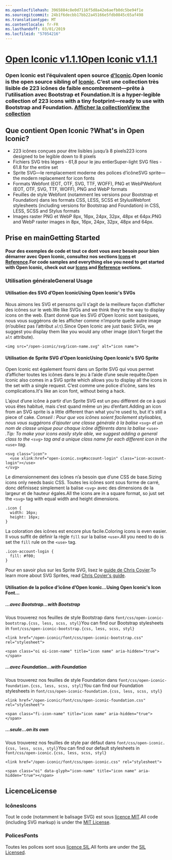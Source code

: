 ```yaml
---
ms.openlocfilehash: 3965884c8e0d7116f5d8a42e6aefb0dc5be94f1e
ms.sourcegitcommit: 24b1f6decbb17bb22a45166e5fdb0845c65af498
ms.translationtype: MT
ms.contentlocale: fr-FR
ms.lasthandoff: 03/01/2019
ms.locfileid: "57054216"
---
```

<a name="open-iconic-v111httpuseiconiccomopen"></a>[<span data-ttu-id="3acac-101">Open Iconic v1.1.1</span><span class="sxs-lookup"><span data-stu-id="3acac-101">Open Iconic v1.1.1</span></span>](http://useiconic.com/open)
===========

### <a name="open-iconic-is-the-open-source-sibling-of-iconichttpuseiconiccom-it-is-a-hyper-legible-collection-of-223-icons-with-a-tiny-footprintmdashready-to-use-with-bootstrap-and-foundation-view-the-collectionhttpuseiconiccomopenicons"></a><span data-ttu-id="3acac-102">Open Iconic est l’équivalent open source [d’Iconic](http://useiconic.com).</span><span class="sxs-lookup"><span data-stu-id="3acac-102">Open Iconic is the open source sibling of [Iconic](http://useiconic.com).</span></span> <span data-ttu-id="3acac-103">C’est une collection très lisible de 223 icônes de faible encombrement&mdash;prête à l’utilisation avec Bootstrap et Foundation.</span><span class="sxs-lookup"><span data-stu-id="3acac-103">It is a hyper-legible collection of 223 icons with a tiny footprint&mdash;ready to use with Bootstrap and Foundation.</span></span> [<span data-ttu-id="3acac-104">Afficher la collection</span><span class="sxs-lookup"><span data-stu-id="3acac-104">View the collection</span></span>](http://useiconic.com/open#icons)



## <a name="whats-in-open-iconic"></a><span data-ttu-id="3acac-105">Que contient Open Iconic ?</span><span class="sxs-lookup"><span data-stu-id="3acac-105">What's in Open Iconic?</span></span>

* <span data-ttu-id="3acac-106">223 icônes conçues pour être lisibles jusqu’à 8 pixels</span><span class="sxs-lookup"><span data-stu-id="3acac-106">223 icons designed to be legible down to 8 pixels</span></span>
* <span data-ttu-id="3acac-107">Fichiers SVG très légers - 61,8 pour le jeu entier</span><span class="sxs-lookup"><span data-stu-id="3acac-107">Super-light SVG files - 61.8 for the entire set</span></span> 
* <span data-ttu-id="3acac-108">Sprite SVG&mdash;le remplacement moderne des polices d’icône</span><span class="sxs-lookup"><span data-stu-id="3acac-108">SVG sprite&mdash;the modern replacement for icon fonts</span></span>
* <span data-ttu-id="3acac-109">Formats Webfont (EOT, OTF, SVG, TTF, WOFF), PNG et WebP</span><span class="sxs-lookup"><span data-stu-id="3acac-109">Webfont (EOT, OTF, SVG, TTF, WOFF), PNG and WebP formats</span></span>
* <span data-ttu-id="3acac-110">Feuilles de style Webfont (notamment les versions pour Bootstrap et Foundation) dans les formats CSS, LESS, SCSS et Stylus</span><span class="sxs-lookup"><span data-stu-id="3acac-110">Webfont stylesheets (including versions for Bootstrap and Foundation) in CSS, LESS, SCSS and Stylus formats</span></span>
* <span data-ttu-id="3acac-111">Images raster PNG et WebP 8px, 16px, 24px, 32px, 48px et 64px.</span><span class="sxs-lookup"><span data-stu-id="3acac-111">PNG and WebP raster images in 8px, 16px, 24px, 32px, 48px and 64px.</span></span>


## <a name="getting-started"></a><span data-ttu-id="3acac-112">Prise en main</span><span class="sxs-lookup"><span data-stu-id="3acac-112">Getting Started</span></span>

#### <a name="for-code-samples-and-everything-else-you-need-to-get-started-with-open-iconic-check-out-our-iconshttpuseiconiccomopenicons-and-referencehttpuseiconiccomopenreference-sections"></a><span data-ttu-id="3acac-113">Pour des exemples de code et tout ce dont vous avez besoin pour bien démarrer avec Open Iconic, consultez nos sections [Icons](http://useiconic.com/open#icons) et [Reference](http://useiconic.com/open#reference).</span><span class="sxs-lookup"><span data-stu-id="3acac-113">For code samples and everything else you need to get started with Open Iconic, check out our [Icons](http://useiconic.com/open#icons) and [Reference](http://useiconic.com/open#reference) sections.</span></span>

### <a name="general-usage"></a><span data-ttu-id="3acac-114">Utilisation générale</span><span class="sxs-lookup"><span data-stu-id="3acac-114">General Usage</span></span>

#### <a name="using-open-iconics-svgs"></a><span data-ttu-id="3acac-115">Utilisation des SVG d’Open Iconic</span><span class="sxs-lookup"><span data-stu-id="3acac-115">Using Open Iconic's SVGs</span></span>

<span data-ttu-id="3acac-116">Nous aimons les SVG et pensons qu’il s’agit de la meilleure façon d’afficher des icônes sur le web.</span><span class="sxs-lookup"><span data-stu-id="3acac-116">We like SVGs and we think they're the way to display icons on the web.</span></span> <span data-ttu-id="3acac-117">Étant donné que les SVG d’Open Iconic sont basiques, nous vous suggérons de les afficher comme n’importe quelle autre image (n’oubliez pas l’attribut `alt`).</span><span class="sxs-lookup"><span data-stu-id="3acac-117">Since Open Iconic are just basic SVGs, we suggest you display them like you would any other image (don't forget the `alt` attribute).</span></span>

```
<img src="/open-iconic/svg/icon-name.svg" alt="icon name">
```

#### <a name="using-open-iconics-svg-sprite"></a><span data-ttu-id="3acac-118">Utilisation de Sprite SVG d’Open Iconic</span><span class="sxs-lookup"><span data-stu-id="3acac-118">Using Open Iconic's SVG Sprite</span></span>

<span data-ttu-id="3acac-119">Open Iconic est également fourni dans un Sprite SVG qui vous permet d’afficher toutes les icônes dans le jeu à l’aide d’une seule requête.</span><span class="sxs-lookup"><span data-stu-id="3acac-119">Open Iconic also comes in a SVG sprite which allows you to display all the icons in the set with a single request.</span></span> <span data-ttu-id="3acac-120">C’est comme une police d’icône, sans les complications.</span><span class="sxs-lookup"><span data-stu-id="3acac-120">It's like an icon font, without being a hack.</span></span>

<span data-ttu-id="3acac-121">L’ajout d’une icône à partir d’un Sprite SVG est un peu différent de ce à quoi vous êtes habitué, mais c’est quand même un jeu d’enfant.</span><span class="sxs-lookup"><span data-stu-id="3acac-121">Adding an icon from an SVG sprite is a little different than what you're used to, but it's still a piece of cake.</span></span> <span data-ttu-id="3acac-122">*Conseil : Pour que vos icônes soient facilement stylisables, nous vous suggérons d’ajouter une classe générale à la balise* `<svg>` *et un nom de classe unique pour chaque icône différents dans la balise* `<use>` *.*</span><span class="sxs-lookup"><span data-stu-id="3acac-122">*Tip: To make your icons easily style able, we suggest adding a general class to the* `<svg>` *tag and a unique class name for each different icon in the* `<use>` *tag.*</span></span>  

```
<svg class="icon">
  <use xlink:href="open-iconic.svg#account-login" class="icon-account-login"></use>
</svg>
```

<span data-ttu-id="3acac-123">Le dimensionnement des icônes n’a besoin que d’une CSS de base.</span><span class="sxs-lookup"><span data-stu-id="3acac-123">Sizing icons only needs basic CSS.</span></span> <span data-ttu-id="3acac-124">Toutes les icônes sont sous forme de carré, donc définissez simplement la balise `<svg>` avec des dimensions de la largeur et de hauteur égales.</span><span class="sxs-lookup"><span data-stu-id="3acac-124">All the icons are in a square format, so just set the `<svg>` tag with equal width and height dimensions.</span></span>

```
.icon {
  width: 16px;
  height: 16px;
}
```

<span data-ttu-id="3acac-125">La coloration des icônes est encore plus facile.</span><span class="sxs-lookup"><span data-stu-id="3acac-125">Coloring icons is even easier.</span></span> <span data-ttu-id="3acac-126">Il vous suffit de définir la règle `fill` sur la balise `<use>`.</span><span class="sxs-lookup"><span data-stu-id="3acac-126">All you need to do is set the `fill` rule on the `<use>` tag.</span></span>

```
.icon-account-login {
  fill: #f00;
}
```

<span data-ttu-id="3acac-127">Pour en savoir plus sur les Sprite SVG, lisez le [guide de Chris Coyier](http://css-tricks.com/svg-sprites-use-better-icon-fonts/).</span><span class="sxs-lookup"><span data-stu-id="3acac-127">To learn more about SVG Sprites, read [Chris Coyier's guide](http://css-tricks.com/svg-sprites-use-better-icon-fonts/).</span></span>

#### <a name="using-open-iconics-icon-font"></a><span data-ttu-id="3acac-128">Utilisation de la police d’icône d’Open Iconic...</span><span class="sxs-lookup"><span data-stu-id="3acac-128">Using Open Iconic's Icon Font...</span></span>


##### <a name="with-bootstrap"></a><span data-ttu-id="3acac-129">…avec Bootstrap</span><span class="sxs-lookup"><span data-stu-id="3acac-129">…with Bootstrap</span></span>

<span data-ttu-id="3acac-130">Vous trouverez nos feuilles de style Bootstrap dans `font/css/open-iconic-bootstrap.{css, less, scss, styl}`</span><span class="sxs-lookup"><span data-stu-id="3acac-130">You can find our Bootstrap stylesheets in `font/css/open-iconic-bootstrap.{css, less, scss, styl}`</span></span>


```
<link href="/open-iconic/font/css/open-iconic-bootstrap.css" rel="stylesheet">
```


```
<span class="oi oi-icon-name" title="icon name" aria-hidden="true"></span>
```

##### <a name="with-foundation"></a><span data-ttu-id="3acac-131">…avec Foundation</span><span class="sxs-lookup"><span data-stu-id="3acac-131">…with Foundation</span></span>

<span data-ttu-id="3acac-132">Vous trouverez nos feuilles de style Foundation dans `font/css/open-iconic-foundation.{css, less, scss, styl}`</span><span class="sxs-lookup"><span data-stu-id="3acac-132">You can find our Foundation stylesheets in `font/css/open-iconic-foundation.{css, less, scss, styl}`</span></span>

```
<link href="/open-iconic/font/css/open-iconic-foundation.css" rel="stylesheet">
```


```
<span class="fi-icon-name" title="icon name" aria-hidden="true"></span>
```

##### <a name="on-its-own"></a><span data-ttu-id="3acac-133">…seule</span><span class="sxs-lookup"><span data-stu-id="3acac-133">…on its own</span></span>

<span data-ttu-id="3acac-134">Vous trouverez nos feuilles de style par défaut dans `font/css/open-iconic.{css, less, scss, styl}`</span><span class="sxs-lookup"><span data-stu-id="3acac-134">You can find our default stylesheets in `font/css/open-iconic.{css, less, scss, styl}`</span></span>

```
<link href="/open-iconic/font/css/open-iconic.css" rel="stylesheet">
```

```
<span class="oi" data-glyph="icon-name" title="icon name" aria-hidden="true"></span>
```


## <a name="license"></a><span data-ttu-id="3acac-135">Licence</span><span class="sxs-lookup"><span data-stu-id="3acac-135">License</span></span>

### <a name="icons"></a><span data-ttu-id="3acac-136">Icônes</span><span class="sxs-lookup"><span data-stu-id="3acac-136">Icons</span></span>

<span data-ttu-id="3acac-137">Tout le code (notamment le balisage SVG) est sous [licence MIT](http://opensource.org/licenses/MIT).</span><span class="sxs-lookup"><span data-stu-id="3acac-137">All code (including SVG markup) is under the [MIT License](http://opensource.org/licenses/MIT).</span></span>

### <a name="fonts"></a><span data-ttu-id="3acac-138">Polices</span><span class="sxs-lookup"><span data-stu-id="3acac-138">Fonts</span></span>

<span data-ttu-id="3acac-139">Toutes les polices sont sous [licence SIL](http://scripts.sil.org/cms/scripts/page.php?item_id=OFL_web).</span><span class="sxs-lookup"><span data-stu-id="3acac-139">All fonts are under the [SIL Licensed](http://scripts.sil.org/cms/scripts/page.php?item_id=OFL_web).</span></span>
